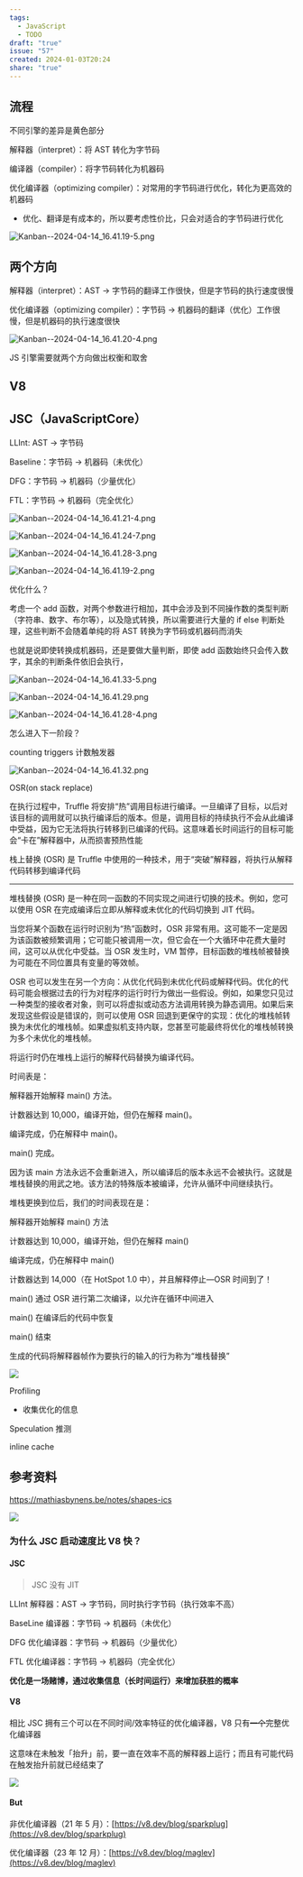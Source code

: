 ```yaml
---  
tags:  
  - JavaScript  
  - TODO  
draft: "true"  
issue: "57"  
created: 2024-01-03T20:24  
share: "true"  
---  
```

  
## 流程  
  
不同引擎的差异是黄色部分  
  
解释器（interpret）：将 AST 转化为字节码  
  
编译器（compiler）：将字节码转化为机器码  
  
优化编译器（optimizing compiler）：对常用的字节码进行优化，转化为更高效的机器码  
  
- 优化、翻译是有成本的，所以要考虑性价比，只会对适合的字节码进行优化  
  
![Kanban--2024-04-14_16.41.19-5.png](https://raw.githubusercontent.com/lei4519/picture-bed/main/images/Kanban--2024-04-14_16.41.19-5.png)  
  
## 两个方向  
  
解释器（interpret）：AST -> 字节码的翻译工作很快，但是字节码的执行速度很慢  
  
优化编译器（optimizing compiler）：字节码 -> 机器码的翻译（优化）工作很慢，但是机器码的执行速度很快  
  
![Kanban--2024-04-14_16.41.20-4.png](https://raw.githubusercontent.com/lei4519/picture-bed/main/images/Kanban--2024-04-14_16.41.20-4.png)  
  
JS 引擎需要就两个方向做出权衡和取舍  
  
## V8  
  
## JSC（JavaScriptCore）  
  
LLInt: AST -> 字节码  
  
Baseline：字节码 -> 机器码（未优化）  
  
DFG：字节码 -> 机器码（少量优化）  
  
FTL：字节码 -> 机器码（完全优化）  
  
![Kanban--2024-04-14_16.41.21-4.png](https://raw.githubusercontent.com/lei4519/picture-bed/main/images/Kanban--2024-04-14_16.41.21-4.png)  
  
![Kanban--2024-04-14_16.41.24-7.png](https://raw.githubusercontent.com/lei4519/picture-bed/main/images/Kanban--2024-04-14_16.41.24-7.png)  
  
![Kanban--2024-04-14_16.41.28-3.png](https://raw.githubusercontent.com/lei4519/picture-bed/main/images/Kanban--2024-04-14_16.41.28-3.png)  
  
![Kanban--2024-04-14_16.41.19-2.png](https://raw.githubusercontent.com/lei4519/picture-bed/main/images/Kanban--2024-04-14_16.41.19-2.png)  
  
优化什么？  
  
考虑一个 add 函数，对两个参数进行相加，其中会涉及到不同操作数的类型判断（字符串、数字、布尔等），以及隐式转换，所以需要进行大量的 if else 判断处理，这些判断不会随着单纯的将 AST 转换为字节码或机器码而消失  
  
也就是说即使转换成机器码，还是要做大量判断，即使 add 函数始终只会传入数字，其余的判断条件依旧会执行，  
  
![Kanban--2024-04-14_16.41.33-5.png](https://raw.githubusercontent.com/lei4519/picture-bed/main/images/Kanban--2024-04-14_16.41.33-5.png)  
  
![Kanban--2024-04-14_16.41.29.png](https://raw.githubusercontent.com/lei4519/picture-bed/main/images/Kanban--2024-04-14_16.41.29.png)  
  
![Kanban--2024-04-14_16.41.28-4.png](https://raw.githubusercontent.com/lei4519/picture-bed/main/images/Kanban--2024-04-14_16.41.28-4.png)  
  
怎么进入下一阶段？  
  
counting triggers 计数触发器  
  
![Kanban--2024-04-14_16.41.32.png](https://raw.githubusercontent.com/lei4519/picture-bed/main/images/Kanban--2024-04-14_16.41.32.png)  
  
OSR(on stack replace)  
  
在执行过程中，Truffle 将安排“热”调用目标进行编译。一旦编译了目标，以后对该目标的调用就可以执行编译后的版本。但是，调用目标的持续执行不会从此编译中受益，因为它无法将执行转移到已编译的代码。这意味着长时间运行的目标可能会“卡在”解释器中，从而损害预热性能  
  
栈上替换 (OSR) 是 Truffle 中使用的一种技术，用于“突破”解释器，将执行从解释代码转移到编译代码  
  
---  
  
堆栈替换 (OSR) 是一种在同一函数的不同实现之间进行切换的技术。例如，您可以使用 OSR 在完成编译后立即从解释或未优化的代码切换到 JIT 代码。  
  
当您将某个函数在运行时识别为“热”函数时，OSR 非常有用。这可能不一定是因为该函数被频繁调用；它可能只被调用一次，但它会在一个大循环中花费大量时间，这可以从优化中受益。当 OSR 发生时，VM 暂停，目标函数的堆栈帧被替换为可能在不同位置具有变量的等效帧。  
  
OSR 也可以发生在另一个方向：从优化代码到未优化代码或解释代码。优化的代码可能会根据过去的行为对程序的运行时行为做出一些假设。例如，如果您只见过一种类型的接收者对象，则可以将虚拟或动态方法调用转换为静态调用。如果后来发现这些假设是错误的，则可以使用 OSR 回退到更保守的实现：优化的堆栈帧转换为未优化的堆栈帧。如果虚拟机支持内联，您甚至可能最终将优化的堆栈帧转换为多个未优化的堆栈帧。  
  
将运行时仍在堆栈上运行的解释代码替换为编译代码。  
  
时间表是：  
  
解释器开始解释 main() 方法。  
  
计数器达到 10,000，编译开始，但仍在解释 main()。  
  
编译完成，仍在解释中 main()。  
  
main() 完成。  
  
因为该 main 方法永远不会重新进入，所以编译后的版本永远不会被执行。这就是堆栈替换的用武之地。该方法的特殊版本被编译，允许从循环中间继续执行。  
  
堆栈更换到位后，我们的时间表现在是：  
  
解释器开始解释 main() 方法  
  
计数器达到 10,000，编译开始，但仍在解释 main()  
  
编译完成，仍在解释中 main()  
  
计数器达到 14,000（在 HotSpot 1.0 中），并且解释停止—OSR 时间到了！  
  
main() 通过 OSR 进行第二次编译，以允许在循环中间进入  
  
main() 在编译后的代码中恢复  
  
main() 结束  
  
生成的代码将解释器帧作为要执行的输入的行为称为“堆栈替换”  
  
![](https://raw.githubusercontent.com/lei4519/picture-bed/main/images/IMG_2879.jpeg)  
  
Profiling  
  
- 收集优化的信息  
  
Speculation 推测  
  
inline cache  
  
## 参考资料  
  
<https://mathiasbynens.be/notes/shapes-ics>  
  
![](https://raw.githubusercontent.com/lei4519/picture-bed/main/images/Pasted%20image%2020231222132643.png)  
  
### 为什么 JSC 启动速度比 V8 快？  
  
#### JSC  
  
> JSC 没有 JIT  
  
LLInt 解释器：AST → 字节码，同时执行字节码（执行效率不高）  
  
BaseLine 编译器：字节码 → 机器码（未优化）  
  
DFG 优化编译器：字节码 → 机器码（少量优化）  
  
FTL 优化编译器：字节码 → 机器码（完全优化）  
  
**优化是一场赌博，通过收集信息（长时间运行）来增加获胜的概率**  
  
#### V8  
  
相比 JSC 拥有三个可以在不同时间/效率特征的优化编译器，V8 只有~~一个~~完整优化编译器  
  
这意味在未触发「抬升」前，要一直在效率不高的解释器上运行；而且有可能代码在触发抬升前就已经结束了  
  
![](https://mathiasbynens.be/_img/js-engines/pipeline-detail-v8.svg)  
  
#### But  
  
非优化编译器（21 年 5 月）：[https://v8.dev/blog/sparkplug](https://v8.dev/blog/sparkplug)  
  
优化编译器（23 年 12 月）：[https://v8.dev/blog/maglev](https://v8.dev/blog/maglev)  
